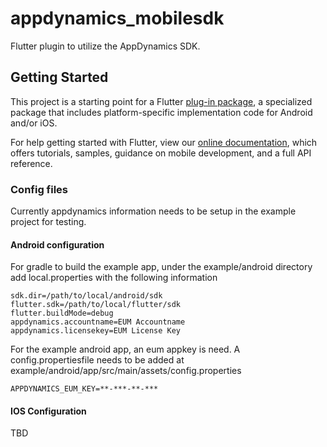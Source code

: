 # appdynamics_mobilesdk

Flutter plugin to utilize the AppDynamics SDK.

## Getting Started

This project is a starting point for a Flutter
[plug-in package](https://flutter.dev/developing-packages/),
a specialized package that includes platform-specific implementation code for
Android and/or iOS.

For help getting started with Flutter, view our 
[online documentation](https://flutter.dev/docs), which offers tutorials, 
samples, guidance on mobile development, and a full API reference.

### Config files

Currently appdynamics information needs to be setup in the example project for testing.  

#### Android configuration
For gradle to build the example app, under the example/android directory add local.properties with the following information

```
sdk.dir=/path/to/local/android/sdk
flutter.sdk=/path/to/local/flutter/sdk
flutter.buildMode=debug
appdynamics.accountname=EUM Accountname
appdynamics.licensekey=EUM License Key
```
For the example android app, an eum appkey is need. A config.propertiesfile needs to be added at example/android/app/src/main/assets/config.properties

```
APPDYNAMICS_EUM_KEY=**-***-**-***
```

#### IOS Configuration
TBD

